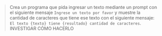 > Crea un programa que pida ingresar un texto mediante un prompt con el siguiente mensaje `Ingrese un texto por favor` y muestre la cantidad de caracteres que tiene ese texto con el siguiente mensaje: `El texto {texto} tiene {resultado} cantidad de caracteres`. INVESTIGAR CÓMO HACERLO

<style>
  .mu-browser {
    display: none;
  }
</style>